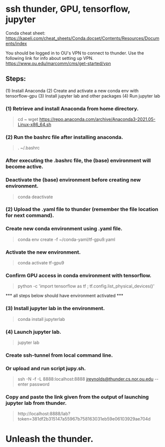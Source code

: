 # ssh thunder, GPU, tensorflow, jupyter

Conda cheat sheet: https://kapeli.com/cheat_sheets/Conda.docset/Contents/Resources/Documents/index

You should be logged in to OU's VPN to connect to thunder.
Use the following link for info about setting up VPN. 
https://www.ou.edu/marcomm/cms/get-started/vpn

## Steps:
(1) Install Anaconda
(2) Create and activate a new conda env with tensorflow-gpu
(3) Install jupyter lab and other packages
(4) Run jupyter lab

### (1) Retrieve and install Anaconda from home directory.
> cd ~
> wget https://repo.anaconda.com/archive/Anaconda3-2021.05-Linux-x86_64.sh

### (2) Run the bashrc file after installing anaconda. 
> . ~/.bashrc

### After executing the .bashrc file, the (base) environment will become active.
### Deactivate the (base) environment before creating new environment. 
> conda deactivate

### (2) Upload the .yaml file to thunder (remember the file location for next command).

### Create new conda environment using .yaml file.
> conda env create -f ~/conda-yaml/tf-gpu9.yaml

### Activate the new environment.
> conda activate tf-gpu9

### Confirm GPU access in conda environment with tensorflow.
> python -c 'import tensorflow as tf ; tf.config.list_physical_devices()'

 *** all steps below should have environment activated ***

### (3) Install jupyter lab in the environment.
> conda install jupyterlab

### (4) Launch jupyter lab.
> jupyter lab

### Create ssh-tunnel from local command line.
### Or upload and run script jupy.sh.
> ssh -N -f -L 8888:localhost:8888 jreynolds@thunder.cs.nor.ou.edu
-- enter password

### Copy and paste the link given from the output of launching jupyter lab from thunder.
> http://localhost:8888/lab?token=381df2b315147a55967b758163031eb59e06103929ae704d

# Unleash the thunder.
